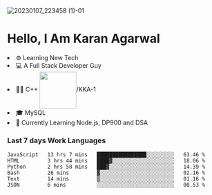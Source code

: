 ![20230107_223458 (1)-01](https://user-images.githubusercontent.com/85556603/212357966-4002f7aa-471b-4b3c-923d-f2b0d543cad5.jpeg)


<h1>Hello, I Am Karan Agarwal</h1>
<li>⚙ Learning New Tech</li>
<li>💻 A Full Stack Developer Guy</li>
<li>👨‍💻 C++ <img align="center" width="85" src="https://img.shields.io/badge/-LeetCode-FFA116?style=for-the-badge&logo=LeetCode&logoColor=black"/>/KKA-1</li> 
<li>🎓 MySQL 
<li>🙌 Currently Learning Node.js, DP900 and DSA</li>  
   
<h3>Last 7 days Work Languages </h3> 
     
<!--START_SECTION:waka-->

```text
JavaScript   13 hrs 7 mins   ████████████████░░░░░░░░░   63.46 %
HTML         3 hrs 44 mins   ████▓░░░░░░░░░░░░░░░░░░░░   18.06 %
Python       2 hrs 58 mins   ███▓░░░░░░░░░░░░░░░░░░░░░   14.39 %
Bash         26 mins         ▓░░░░░░░░░░░░░░░░░░░░░░░░   02.16 %
Text         14 mins         ▒░░░░░░░░░░░░░░░░░░░░░░░░   01.16 %
JSON         6 mins          ░░░░░░░░░░░░░░░░░░░░░░░░░   00.53 %
```

<!--END_SECTION:waka-->
